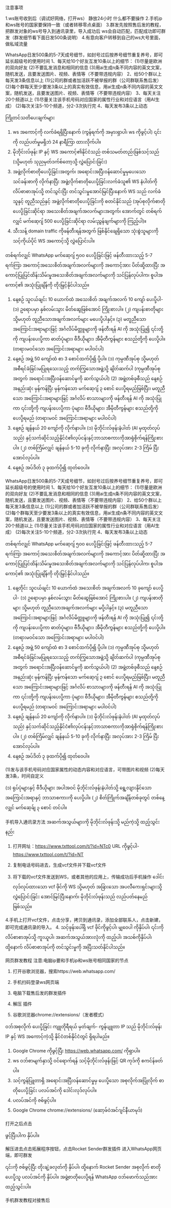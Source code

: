  注意事项

1.ws账号收到后（调试好网络，打开ws） 静放24小时   什么都不要操作
2.手机ip和ws账号的国家要保持一致（或者转移零点桌面）
3.群发先按照售后发的教程，把群发对象的ws号导入到通讯录里，导入成功后 ws会自动匹配，匹配成功即可群发（群发细节看下面日发500条说明）
4.有意向客户转移到自己的ws大号里面，做私域流量

WhatsApp日发500条的5-7天成号细节，如封号过后按养号细节重复养号，即可延长超级号的使用时间
1、每天给10个好友互发10条以上的细节：
(1)尽量是欧洲的双向好友
(2)不要乱发消息和相同的信息
(3)用ai生成n条不同内容的英文文案，随机发送，且要发送图片、视频、表情等（不要带违规内容）
2、给50个群以上每天发3条信息以上
(1)公司的群或者加活跃不被举报的群（公司群联系售后发）
(2)每个群每天至少要发3条以上的真实有效信息，用ai生成n条不同内容的英文文案，随机发送，且要发送图片、视频、表情等（不要带违规内容）
3、每天关注20个频道以上
(1)尽量关注该手机号码对应国家的属性行业和对应语言（用AI生成）
(2)每次关注5-10个频道，分2-3次执行完
4、每天发布3条以上动态

ကြိုတင်သတိပေးချက်များ

1. ws အကောင့်ကို လက်ခံရရှိပြီးနောက် (ကွန်ရက်ကို အမှားရှာပါ၊ ws ကိုဖွင့်ပါ) ၎င်းကို လည်ပတ်မှုမရှိဘဲ 24 နာရီကြာ ထားလိုက်ပါ။
2. မိုဘိုင်းလ်ဖုန်း IP နှင့် WS အကောင့်၏နိုင်ငံသည် တစ်သမတ်တည်းဖြစ်သင့်သည် (သို့မဟုတ် သုညမှတ်ဒက်စ်တော့သို့ လွှဲပြောင်းခြင်း)
3. အဖွဲ့လိုက်စာတိုပေးပို့ခြင်းအတွက်၊ အရောင်းအပြီးဝန်ဆောင်မှုမှပေးသော သင်ခန်းစာကို လိုက်နာပြီး အဖွဲ့လိုက်စာတိုပေးပို့ခြင်းလက်ခံသူ၏ WS နံပါတ်ကို လိပ်စာစာအုပ်သို့ တင်သွင်းပြီး တင်သွင်းမှုအောင်မြင်ပြီးနောက် WS သည် လက်ခံသူနှင့် တူညီသည်နှင့် အဖွဲ့လိုက်စာတိုပေးပို့ခြင်းကို စတင်နိုင်သည် (အုပ်စုလိုက်စာတိုပေးပို့ခြင်းဆိုင်ရာ အသေးစိတ်အချက်အလက်များအတွက်၊ အောက်တွင် တစ်ရက်လျှင် မက်ဆေ့ဂျ် 500 ပေးပို့ခြင်းဆိုင်ရာ လမ်းညွှန်ချက်များကို ကြည့်ပါ)။
4. သီးသန့် domain traffic ကိုဖန်တီးရန်အတွက် ဖြစ်နိုင်ချေရှိသော သုံးစွဲသူများကို သင့်ကိုယ်ပိုင် WS အကောင့်သို့ လွှဲပြောင်းပါ။

တစ်ရက်လျှင် WhatsApp မက်ဆေ့ဂျ် ၅၀၀ ပေးပို့ခြင်းဖြင့် ဖန်တီးထားသည့် 5-7 ရက်ကြာ အကောင့်အသေးစိတ်အချက်အလက်များကို အကောင့်အား ပိတ်ဆို့ထားပြီး အကောင့်ပြုပြင်ထိန်းသိမ်းမှုအသေးစိတ်အချက်အလက်များကို သင်ပြန်လုပ်ပါက၊ စူပါအကောင့်၏ အသုံးပြုချိန်ကို တိုးမြှင့်နိုင်ပါသည်။
1. နေ့စဉ် သူငယ်ချင်း 10 ယောက်ထံ အသေးစိတ် အချက်အလက် 10 ကျော် ပေးပို့ပါ-
(၁) ဥရောပမှာ နှစ်လမ်းသွား မိတ်ဆွေဖြစ်အောင် ကြိုးစားပါ။
(၂) ကျပန်းစာတိုများ သို့မဟုတ် တူညီသောအချက်အလက်များ မပေးပို့ပါနှင့်။
(၃) မတူညီသောအကြောင်းအရာများဖြင့် အင်္ဂလိပ်မိတ္တူများကို ဖန်တီးရန် AI ကို အသုံးပြု၍ ၎င်းတို့ကို ကျပန်းပေးပို့ကာ ဓာတ်ပုံများ၊ ဗီဒီယိုများ၊ အီမိုတီကွန်များ စသည်တို့ကို ပေးပို့ပါ။ (တရားမဝင်သော အကြောင်းအရာများ မပါဝင်ပါ)
2. နေ့စဉ် အဖွဲ့ 50 ကျော်ထံ စာ 3 စောင်ထက်ပို၍ ပို့ပါ။
(၁) ကုမ္ပဏီအုပ်စု သို့မဟုတ် အစီရင်ခံခြင်းမပြုရသေးသည့် တက်ကြွသောအဖွဲ့သို့ ချိတ်ဆက်ပါ (ကုမ္ပဏီအုပ်စုအတွက် အရောင်းအပြီးဝန်ဆောင်မှုကို ဆက်သွယ်ပါ)
(2) အဖွဲ့တစ်ခုစီသည် နေ့စဉ် အနည်းဆုံး မှန်ကန်ပြီး မှန်ကန်သော မက်ဆေ့ဂျ် ၃ စောင် ပေးပို့ရမည်ဖြစ်ပြီး၊ မတူညီသော အကြောင်းအရာများဖြင့် အင်္ဂလိပ် စာသားများကို ဖန်တီးရန် AI ကို အသုံးပြုကာ ၎င်းတို့ကို ကျပန်းပေးပို့ကာ ပုံများ၊ ဗီဒီယိုများ၊ အီမိုတီကွန်များ စသည်တို့ကို ပေးပို့ရမည် (တရားမ၀င် အကြောင်းအရာများ မပါဝင်ပါ)
3. နေ့စဉ် ချန်နယ် 20 ကျော်ကို လိုက်နာပါ။
(၁) မိုဘိုင်းလ်ဖုန်းနံပါတ် (AI မှထုတ်လုပ်သည်) နှင့်သက်ဆိုင်သည့်နိုင်ငံ၏လုပ်ငန်းနှင့်ဘာသာစကားကိုအာရုံစိုက်ရန်ကြိုးစားပါ။
(၂) တစ်ကြိမ်လျှင် ချန်နယ် 5-10 ခုကို လိုက်နာပြီး အလုပ်အား 2-3 ကြိမ် ပြီးအောင်လုပ်ပါ။
4. နေ့စဉ် အပ်ဒိတ် ၃ ခုထက်ပို၍ ထုတ်ဝေပါ။

WhatsApp日发500条的5-7天成号细节，如封号过后按养号细节重复养号，即可延长超级号的使用时间
1、每天给10个好友互发10条以上的细节：
(1)尽量是欧洲的双向好友
(2)不要乱发消息和相同的信息
(3)用ai生成n条不同内容的英文文案，随机发送，且要发送图片、视频、表情等（不要带违规内容）
2、给50个群以上每天发3条信息以上
(1)公司的群或者加活跃不被举报的群（公司群联系售后发）
(2)每个群每天至少要发3条以上的真实有效信息，用ai生成n条不同内容的英文文案，随机发送，且要发送图片、视频、表情等（不要带违规内容）
3、每天关注20个频道以上
(1)尽量关注该手机号码对应国家的属性行业和对应语言（用AI生成）
(2)每次关注5-10个频道，分2-3次执行完
4、每天发布3条以上动态

တစ်ရက်လျှင် WhatsApp မက်ဆေ့ဂျ် ၅၀၀ ပေးပို့ခြင်းဖြင့် ဖန်တီးထားသည့် 5-7 ရက်ကြာ အကောင့်အသေးစိတ်အချက်အလက်များကို အကောင့်အား ပိတ်ဆို့ထားပြီး အကောင့်ပြုပြင်ထိန်းသိမ်းမှုအသေးစိတ်အချက်အလက်များကို သင်ပြန်လုပ်ပါက၊ စူပါအကောင့်၏ အသုံးပြုချိန်ကို တိုးမြှင့်နိုင်ပါသည်။
1. နေ့တိုင်း သူငယ်ချင်း 10 ယောက်ထံ အသေးစိတ် အချက်အလက် 10 ခုကျော် ပေးပို့ပါ-
(၁) ဥရောပမှာ နှစ်လမ်းသွား မိတ်ဆွေဖြစ်အောင် ကြိုးစားပါ။
(၂) ကျပန်းစာတိုများ သို့မဟုတ် တူညီသောအချက်အလက်များ မပို့ပါနှင့်။
(၃) မတူညီသောအကြောင်းအရာများဖြင့် အင်္ဂလိပ်မိတ္တူများကို ဖန်တီးရန် AI ကို အသုံးပြု၍ ၎င်းတို့ကို ကျပန်းပေးပို့ကာ ဓာတ်ပုံများ၊ ဗီဒီယိုများ၊ အီမိုတီကွန်များ စသည်တို့ကို ပေးပို့ပါ။ (တရားမဝင်သော အကြောင်းအရာများ မပါဝင်ပါ)
2. နေ့စဉ် အဖွဲ့ 50 ကျော်ထံ စာ 3 စောင်ထက်ပို၍ ပို့ပါ။
(၁) ကုမ္ပဏီအုပ်စု သို့မဟုတ် အစီရင်ခံခြင်းမပြုရသေးသည့် တက်ကြွသောအဖွဲ့သို့ ချိတ်ဆက်ပါ (ကုမ္ပဏီအုပ်စုအတွက် အရောင်းအပြီးဝန်ဆောင်မှုကို ဆက်သွယ်ပါ)
(2) အဖွဲ့တစ်ခုစီသည် နေ့စဉ် အနည်းဆုံး မှန်ကန်ပြီး မှန်ကန်သော မက်ဆေ့ဂျ် ၃ စောင် ပေးပို့ရမည်ဖြစ်ပြီး၊ မတူညီသော အကြောင်းအရာများဖြင့် အင်္ဂလိပ် စာသားများကို ဖန်တီးရန် AI ကို အသုံးပြုကာ ၎င်းတို့ကို ကျပန်းပေးပို့ကာ ပုံများ၊ ဗီဒီယိုများ၊ အီမိုတီကွန်များ စသည်တို့ကို ပေးပို့ရမည် (တရားမ၀င် အကြောင်းအရာများ မပါဝင်ပါ)
3. နေ့စဉ် ချန်နယ် 20 ကျော်ကို လိုက်နာပါ။
(၁) မိုဘိုင်းလ်ဖုန်းနံပါတ် (AI မှထုတ်လုပ်သည်) နှင့်သက်ဆိုင်သည့်နိုင်ငံ၏လုပ်ငန်းနှင့်ဘာသာစကားကိုအာရုံစိုက်ရန်ကြိုးစားပါ။
(၂) တစ်ကြိမ်လျှင် ချန်နယ် 5-10 ခုကို လိုက်နာပြီး အလုပ်အား 2-3 ကြိမ် ပြီးအောင်လုပ်ပါ။
4. နေ့စဉ် အပ်ဒိတ် ၃ ခုထက်ပို၍ ထုတ်ဝေပါ။

 (1)发与该手机号码对应国家属性的动态内容和对应语言，可带图片和视频
 (2)每天发3条，时间自定义

(၁) ရုပ်ပုံများနှင့် ဗီဒီယိုများ အပါအဝင် မိုဘိုင်းလ်ဖုန်းနံပါတ်သို့ ရွေ့လျားနိုင်သော အကြောင်းအရာနှင့် ဘာသာစကားကို ပေးပို့ပါ။
(၂) စိတ်ကြိုက်အချိန်တစ်ခုတွင် တစ်နေ့လျှင် မက်ဆေ့ခ်ျ ၃ စောင် တင်ပါ။

手机导入通讯录方法
အဆက်အသွယ်များကို မိုဘိုင်းလ်ဖုန်းသို့ မည်ကဲ့သို့ ထည့်သွင်းနည်း

1.   打开网址：https://www.txttool.com/t/?id=NTc0
URL ကိုဖွင့်ပါ- https://www.txttool.com/t/?id=NT



2. 复制电话号码进去，生成vcf文件并下载vcf文件



3. 将下载的vcf文件发送到WS，或者其他的应用上，传输成功后手机操作
ဒေါင်းလုဒ်လုပ်ထားသော vcf ဖိုင်ကို WS သို့မဟုတ် အခြားသော အပလီကေးရှင်းများသို့ လွှဲပြောင်းခြင်း အောင်မြင်ပြီးနောက်၊ မိုဘိုင်းလ်ဖုန်းသည် လည်ပတ်နေမည်ဖြစ်သည်။



 4.手机上打开vcf文件，点击分享，拷贝到通讯录，添加全部联系人，点击新建，即可完成通讯录的导入。
4. သင့်ဖုန်းပေါ်ရှိ vcf ဖိုင်ကိုဖွင့်ပါ၊ မျှဝေပါ ကိုနှိပ်ပါ၊ ၎င်းကို လိပ်စာစာအုပ်သို့ ကူးယူပါ၊ အဆက်အသွယ်အားလုံးကို ထည့်ပါ၊ အသစ်ကိုနှိပ်ပါ၊ ထို့နောက် လိပ်စာစာအုပ်ကို တင်သွင်းမှုကို အပြီးသတ်နိုင်ပါသည်။







   网页群发教程
注意:电脑ip要和手机ip和ws账号相同国家的节点
1.   打开谷歌浏览器，搜索https://web.whatsapp.com/

2.   手机扫码登录ws网页端

3.   电脑下载售后发的群发插件 

4.   解压 插件

5.   谷歌浏览器chrome://extensions/（发者模式）


ဝဘ်အစုလိုက် ပေးပို့ခြင်း ကျူတိုရီရယ်
မှတ်ချက်- ကွန်ပျူတာ IP သည် မိုဘိုင်းလ်ဖုန်း IP နှင့် WS အကောင့်ကဲ့သို့ နိုင်ငံတစ်နိုင်ငံတွင် ရှိရပါမည်။
 1. Google Chrome ကိုဖွင့်ပြီး https://web.whatsapp.com/ ကိုရှာပါ။
 2. ws ဝဘ်စာမျက်နှာသို့ ဝင်ရောက်ရန် သင့်မိုဘိုင်းလ်ဖုန်းဖြင့် QR ကုဒ်ကို စကင်န်ဖတ်ပါ။
 3. သင့်ကွန်ပြူတာရှိ အရောင်းအပြီးဝန်ဆောင်မှုမှ ပေးပို့သော အစုလိုက်အပြုံလိုက် စာတိုပေးပို့ခြင်း ပလပ်အင်ကို ဒေါင်းလုဒ်လုပ်ပါ။
 4. ပလပ်အင်ကို ဇစ်ဖွင့်ပါ။
 5. Google Chrome chrome://extensions/ (ဆော့ဖ်ဝဲအင်ဂျင်နီယာမုဒ်)
 
 
 
 
 打开之后点击    

ဖွင့်ပြီးပါက နှိပ်ပါ။



 解压进去点击拓展程序按钮，点击Rocket Sender群发插件
进入WhatsApp网页端，即可群发

၎င်းကို ဇစ်ဖွင့်ပြီး တိုးချဲ့ခလုတ်ကို နှိပ်ပါ၊ ထို့နောက် Rocket Sender အစုလိုက် စာတိုပေးပို့သူ ပလပ်အင်ကို နှိပ်ပါ။
အဖွဲ့စာတိုပေးပို့ရန် WhatsApp ဝဘ်ဖောက်သည်အား ထည့်သွင်းပါ။






 手机群发教程对接售后












